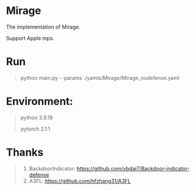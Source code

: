# Mirage

The implementation of Mirage.

Support Apple mps.

# Run

> python main.py --params ./yamls/Mirage/Mirage_nodefense.yaml

# Environment:


> python 3.9.19
>
> pytorch 2.1.1



# Thanks

> 1. BackdoorIndicator: https://github.com/ybdai7/Backdoor-indicator-defense
> 2. A3FL: https://github.com/hfzhang31/A3FL
